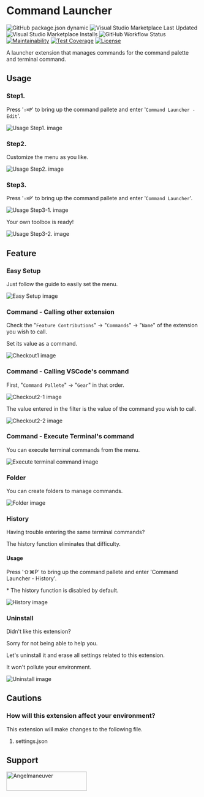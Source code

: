 # Command Launcher

![GitHub package.json dynamic](https://img.shields.io/github/package-json/categories/angelmaneuver/command-launcher?color=green) ![Visual Studio Marketplace Last Updated](https://img.shields.io/visual-studio-marketplace/last-updated/angelmaneuver.command-launcher) ![Visual Studio Marketplace Installs](https://img.shields.io/visual-studio-marketplace/i/Angelmaneuver.command-launcher) ![GitHub Workflow Status](https://img.shields.io/github/workflow/status/angelmaneuver/command-launcher/Command%20Launcher%20CI) [![Maintainability](https://api.codeclimate.com/v1/badges/423732b5edf0ced05786/maintainability)](https://codeclimate.com/github/Angelmaneuver/command-launcher/maintainability) [![Test Coverage](https://api.codeclimate.com/v1/badges/423732b5edf0ced05786/test_coverage)](https://codeclimate.com/github/Angelmaneuver/command-launcher/test_coverage) [![License](https://img.shields.io/github/license/Angelmaneuver/command-launcher)](LICENSE)

A launcher extension that manages commands for the command palette and terminal command.

## Usage
### Step1.
Press '`⇧⌘P`' to bring up the command pallete and enter '`Command Launcher - Edit`'.

![Usage Step1. image](resource/readme/usage1.png)

### Step2.
Customize the menu as you like.

![Usage Step2. image](resource/readme/usage2.png)

### Step3.
Press '`⇧⌘P`' to bring up the command pallete and enter '`Command Launcher`'.

![Usage Step3-1. image](resource/readme/usage3-1.png)

Your own toolbox is ready!

![Usage Step3-2. image](resource/readme/usage3-2.png)

## Feature
### Easy Setup
Just follow the guide to easily set the menu.

![Easy Setup image](resource/readme/demo1.gif)

### Command - Calling other extension
Check the "`Feature Contributions`" -> "`Commands`" -> "`Name`" of the extension you wish to call.

Set its value as a command.

![Checkout1 image](resource/readme/demo2.png)

### Command - Calling VSCode's command
First, "`Command Pallete`" -> "`Gear`" in that order.

![Checkout2-1 image](resource/readme/demo3.png)

The value entered in the filter is the value of the command you wish to call.

![Checkout2-2 image](resource/readme/demo4.png)

### Command - Execute Terminal's command
You can execute terminal commands from the menu.

![Execute terminal command image](resource/readme/demo7.gif)

### Folder
You can create folders to manage commands.

![Folder image](resource/readme/demo5.gif)

### History
Having trouble entering the same terminal commands?

The history function eliminates that difficulty.

#### Usage
Press '⇧⌘P' to bring up the command pallete and enter 'Command Launcher - History'.

\* The history function is disabled by default.

![History image](resource/readme/demo8.png)

### Uninstall
Didn't like this extension?

Sorry for not being able to help you.

Let's uninstall it and erase all settings related to this extension.

It won't pollute your environment.

![Uninstall image](resource/readme/demo6.gif)

## Cautions
### How will this extension affect your environment?
This extension will make changes to the following file.

1. settings.json

## Support
<a href="https://www.buymeacoffee.com/Angelmaneuver"> <img align="left" src="https://cdn.buymeacoffee.com/buttons/v2/default-yellow.png" height="50" width="210" alt="Angelmaneuver" /></a>
